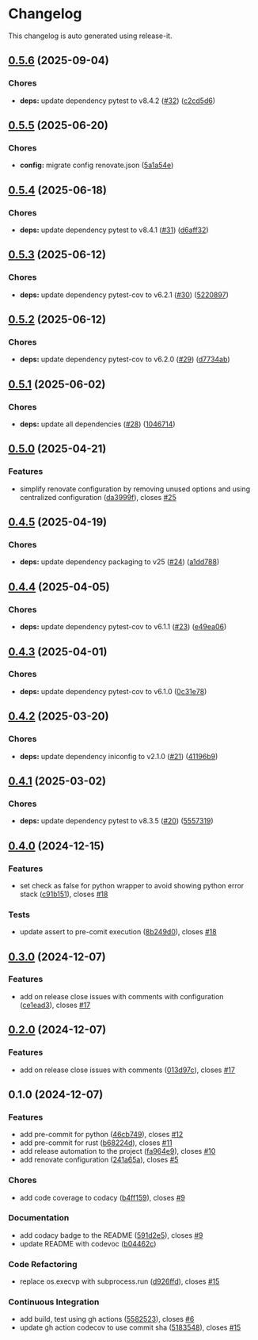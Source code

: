 # Changelog

This changelog is auto generated using release-it.


## [0.5.6](https://github.com/juancarlosjr97/pre-commit-to-rule-them-all/compare/0.5.5...0.5.6) (2025-09-04)

### Chores

* **deps:** update dependency pytest to v8.4.2 ([#32](https://github.com/juancarlosjr97/pre-commit-to-rule-them-all/issues/32)) ([c2cd5d6](https://github.com/juancarlosjr97/pre-commit-to-rule-them-all/commit/c2cd5d6a8d6a41eb8dec1667993dce1e0fce143f))

## [0.5.5](https://github.com/juancarlosjr97/pre-commit-to-rule-them-all/compare/0.5.4...0.5.5) (2025-06-20)

### Chores

* **config:** migrate config renovate.json ([5a1a54e](https://github.com/juancarlosjr97/pre-commit-to-rule-them-all/commit/5a1a54e0961fcd8438d8eb3f936187221e8fb0b1))

## [0.5.4](https://github.com/juancarlosjr97/pre-commit-to-rule-them-all/compare/0.5.3...0.5.4) (2025-06-18)

### Chores

* **deps:** update dependency pytest to v8.4.1 ([#31](https://github.com/juancarlosjr97/pre-commit-to-rule-them-all/issues/31)) ([d6aff32](https://github.com/juancarlosjr97/pre-commit-to-rule-them-all/commit/d6aff325b419759028ffd684cfde6154891903bf))

## [0.5.3](https://github.com/juancarlosjr97/pre-commit-to-rule-them-all/compare/0.5.2...0.5.3) (2025-06-12)

### Chores

* **deps:** update dependency pytest-cov to v6.2.1 ([#30](https://github.com/juancarlosjr97/pre-commit-to-rule-them-all/issues/30)) ([5220897](https://github.com/juancarlosjr97/pre-commit-to-rule-them-all/commit/52208972952410895aa6c4892a08b2ddf9ddb563))

## [0.5.2](https://github.com/juancarlosjr97/pre-commit-to-rule-them-all/compare/0.5.1...0.5.2) (2025-06-12)

### Chores

* **deps:** update dependency pytest-cov to v6.2.0 ([#29](https://github.com/juancarlosjr97/pre-commit-to-rule-them-all/issues/29)) ([d7734ab](https://github.com/juancarlosjr97/pre-commit-to-rule-them-all/commit/d7734abab361035f0efed2bd16496d22077f6241))

## [0.5.1](https://github.com/juancarlosjr97/pre-commit-to-rule-them-all/compare/0.5.0...0.5.1) (2025-06-02)

### Chores

* **deps:** update all dependencies ([#28](https://github.com/juancarlosjr97/pre-commit-to-rule-them-all/issues/28)) ([1046714](https://github.com/juancarlosjr97/pre-commit-to-rule-them-all/commit/104671403d411939babb042210a438c4eaebc62b))

## [0.5.0](https://github.com/juancarlosjr97/pre-commit-to-rule-them-all/compare/0.4.5...0.5.0) (2025-04-21)

### Features

* simplify renovate configuration by removing unused options and using centralized configuration ([da3999f](https://github.com/juancarlosjr97/pre-commit-to-rule-them-all/commit/da3999ff4a9d0aa4b96279c2f3fa5faebd130397)), closes [#25](https://github.com/juancarlosjr97/pre-commit-to-rule-them-all/issues/25)

## [0.4.5](https://github.com/juancarlosjr97/pre-commit-to-rule-them-all/compare/0.4.4...0.4.5) (2025-04-19)

### Chores

* **deps:** update dependency packaging to v25 ([#24](https://github.com/juancarlosjr97/pre-commit-to-rule-them-all/issues/24)) ([a1dd788](https://github.com/juancarlosjr97/pre-commit-to-rule-them-all/commit/a1dd788e421897ceb564d11c1e9b996aa67aa1b5))

## [0.4.4](https://github.com/juancarlosjr97/pre-commit-to-rule-them-all/compare/0.4.3...0.4.4) (2025-04-05)

### Chores

* **deps:** update dependency pytest-cov to v6.1.1 ([#23](https://github.com/juancarlosjr97/pre-commit-to-rule-them-all/issues/23)) ([e49ea06](https://github.com/juancarlosjr97/pre-commit-to-rule-them-all/commit/e49ea065adae94d5973ca04962fe4d72d62b1662))

## [0.4.3](https://github.com/juancarlosjr97/pre-commit-to-rule-them-all/compare/0.4.2...0.4.3) (2025-04-01)

### Chores

* **deps:** update dependency pytest-cov to v6.1.0 ([0c31e78](https://github.com/juancarlosjr97/pre-commit-to-rule-them-all/commit/0c31e78b7f0b3bf1fa152dc86d7c41170de6904b))

## [0.4.2](https://github.com/juancarlosjr97/pre-commit-to-rule-them-all/compare/0.4.1...0.4.2) (2025-03-20)

### Chores

* **deps:** update dependency iniconfig to v2.1.0 ([#21](https://github.com/juancarlosjr97/pre-commit-to-rule-them-all/issues/21)) ([41196b9](https://github.com/juancarlosjr97/pre-commit-to-rule-them-all/commit/41196b98d66bc6b4ad13047fb8385db1d019115c))

## [0.4.1](https://github.com/juancarlosjr97/pre-commit-to-rule-them-all/compare/0.4.0...0.4.1) (2025-03-02)

### Chores

* **deps:** update dependency pytest to v8.3.5 ([#20](https://github.com/juancarlosjr97/pre-commit-to-rule-them-all/issues/20)) ([5557319](https://github.com/juancarlosjr97/pre-commit-to-rule-them-all/commit/5557319470dc8f72d3c45a562bf885c48912da22))

## [0.4.0](https://github.com/juancarlosjr97/pre-commit-to-rule-them-all/compare/0.3.0...0.4.0) (2024-12-15)

### Features

* set check as false for python wrapper to avoid showing python error stack ([c91b151](https://github.com/juancarlosjr97/pre-commit-to-rule-them-all/commit/c91b151eb3fdc0fcd2554a8d201dff18ac074a1b)), closes [#18](https://github.com/juancarlosjr97/pre-commit-to-rule-them-all/issues/18)

### Tests

* update assert to pre-comit execution ([8b249d0](https://github.com/juancarlosjr97/pre-commit-to-rule-them-all/commit/8b249d0b860372ac9ec100adab885cb0b4037e64)), closes [#18](https://github.com/juancarlosjr97/pre-commit-to-rule-them-all/issues/18)

## [0.3.0](https://github.com/juancarlosjr97/pre-commit-to-rule-them-all/compare/0.2.0...0.3.0) (2024-12-07)

### Features

* add on release close issues with comments with configuration ([ce1ead3](https://github.com/juancarlosjr97/pre-commit-to-rule-them-all/commit/ce1ead38f66b8ec568a6193667fa686d17502706)), closes [#17](https://github.com/juancarlosjr97/pre-commit-to-rule-them-all/issues/17)

## [0.2.0](https://github.com/juancarlosjr97/pre-commit-to-rule-them-all/compare/0.1.0...0.2.0) (2024-12-07)

### Features

* add on release close issues with comments ([013d97c](https://github.com/juancarlosjr97/pre-commit-to-rule-them-all/commit/013d97ccb2f4f541319e9e7ead72b580b65077e4)), closes [#17](https://github.com/juancarlosjr97/pre-commit-to-rule-them-all/issues/17)

## 0.1.0 (2024-12-07)

### Features

* add pre-commit for python ([46cb749](https://github.com/juancarlosjr97/pre-commit-to-rule-them-all/commit/46cb7492c988e08b9241429ee877d9013a9450b0)), closes [#12](https://github.com/juancarlosjr97/pre-commit-to-rule-them-all/issues/12)
* add pre-commit for rust ([b68224d](https://github.com/juancarlosjr97/pre-commit-to-rule-them-all/commit/b68224d5e04b47e1d5aac1a2d880f9af7bedaa57)), closes [#11](https://github.com/juancarlosjr97/pre-commit-to-rule-them-all/issues/11)
* add release automation to the project ([fa964e9](https://github.com/juancarlosjr97/pre-commit-to-rule-them-all/commit/fa964e9f4ccf85e1a1c225345c2ff723816309ea)), closes [#10](https://github.com/juancarlosjr97/pre-commit-to-rule-them-all/issues/10)
* add renovate configuration ([241a65a](https://github.com/juancarlosjr97/pre-commit-to-rule-them-all/commit/241a65ab90ab9d5f8fd19b2188fd98e78078607c)), closes [#5](https://github.com/juancarlosjr97/pre-commit-to-rule-them-all/issues/5)

### Chores

* add code coverage to codacy ([b4ff159](https://github.com/juancarlosjr97/pre-commit-to-rule-them-all/commit/b4ff159034c9748fdf42f729956db7bffd5a1235)), closes [#9](https://github.com/juancarlosjr97/pre-commit-to-rule-them-all/issues/9)

### Documentation

* add codacy badge to the README ([591d2e5](https://github.com/juancarlosjr97/pre-commit-to-rule-them-all/commit/591d2e57ce3dd4d5db0e435fddf303fa95e321ef)), closes [#9](https://github.com/juancarlosjr97/pre-commit-to-rule-them-all/issues/9)
* update README with codevoc ([b04462c](https://github.com/juancarlosjr97/pre-commit-to-rule-them-all/commit/b04462cf5e4e9739a5708af407269d4815a24aa8))

### Code Refactoring

* replace os.execvp with subprocess.run ([d926ffd](https://github.com/juancarlosjr97/pre-commit-to-rule-them-all/commit/d926ffd5102baa48729780fe04a5f5fc69a63212)), closes [#15](https://github.com/juancarlosjr97/pre-commit-to-rule-them-all/issues/15)

### Continuous Integration

* add build, test using gh actions ([5582523](https://github.com/juancarlosjr97/pre-commit-to-rule-them-all/commit/55825232c2c9cada9e93f2c535cd2042ffe4bd38)), closes [#6](https://github.com/juancarlosjr97/pre-commit-to-rule-them-all/issues/6)
* update gh action codecov to use commit sha ([5183548](https://github.com/juancarlosjr97/pre-commit-to-rule-them-all/commit/5183548d0eb6fa3146baf3e04a74be1e89c02d2a)), closes [#15](https://github.com/juancarlosjr97/pre-commit-to-rule-them-all/issues/15)
